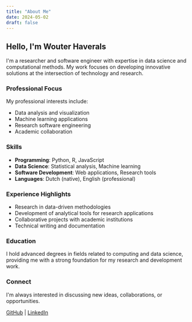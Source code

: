 ```yaml
---
title: "About Me"
date: 2024-05-02
draft: false
---
```


## Hello, I'm Wouter Haverals

I'm a researcher and software engineer with expertise in data science and computational methods. My work focuses on developing innovative solutions at the intersection of technology and research.

### Professional Focus

My professional interests include:
- Data analysis and visualization
- Machine learning applications
- Research software engineering
- Academic collaboration

### Skills

- **Programming**: Python, R, JavaScript
- **Data Science**: Statistical analysis, Machine learning
- **Software Development**: Web applications, Research tools
- **Languages**: Dutch (native), English (professional)

### Experience Highlights

- Research in data-driven methodologies
- Development of analytical tools for research applications
- Collaborative projects with academic institutions
- Technical writing and documentation

### Education

I hold advanced degrees in fields related to computing and data science, providing me with a strong foundation for my research and development work.

### Connect

I'm always interested in discussing new ideas, collaborations, or opportunities.

[GitHub](https://github.com/whaverals) | [LinkedIn](https://linkedin.com/in/wouter-haverals)